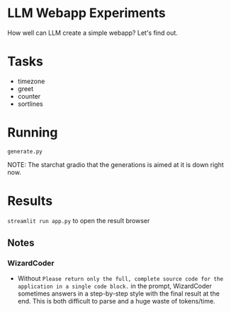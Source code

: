 # LLM Webapp Experiments

How well can LLM create a simple webapp? Let's find out.

# Tasks

<TODO>

- timezone
- greet
- counter
- sortlines

# Running

`generate.py`

NOTE: The starchat gradio that the generations is aimed at it is down right now.

# Results

`streamlit run app.py` to open the result browser

## Notes

### WizardCoder
- Without `Please return only the full, complete source code for the application in a single code block.` in the prompt, WizardCoder sometimes answers in a step-by-step style with the final result at the end.  This is both difficult to parse and a huge waste of tokens/time.
